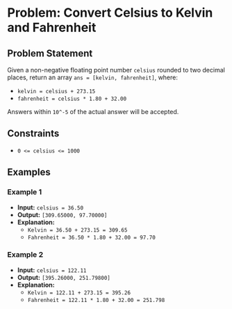 # Problem: Convert Celsius to Kelvin and Fahrenheit

## Problem Statement
Given a non-negative floating point number `celsius` rounded to two decimal places, return an array `ans = [kelvin, fahrenheit]`, where:
- `kelvin = celsius + 273.15`
- `fahrenheit = celsius * 1.80 + 32.00`

Answers within `10^-5` of the actual answer will be accepted.

## Constraints
- `0 <= celsius <= 1000`

## Examples
### Example 1
- **Input:** `celsius = 36.50`
- **Output:** `[309.65000, 97.70000]`
- **Explanation:**  
  - `Kelvin = 36.50 + 273.15 = 309.65`  
  - `Fahrenheit = 36.50 * 1.80 + 32.00 = 97.70`  

### Example 2
- **Input:** `celsius = 122.11`
- **Output:** `[395.26000, 251.79800]`
- **Explanation:**  
  - `Kelvin = 122.11 + 273.15 = 395.26`  
  - `Fahrenheit = 122.11 * 1.80 + 32.00 = 251.798`
